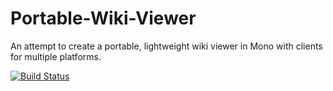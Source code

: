 Portable-Wiki-Viewer
====================

An attempt to create a portable, lightweight wiki viewer in Mono with clients for multiple platforms.

[![Build Status](https://travis-ci.org/sambott/PortableWikiViewer.svg)](https://travis-ci.org/sambott/PortableWikiViewer)